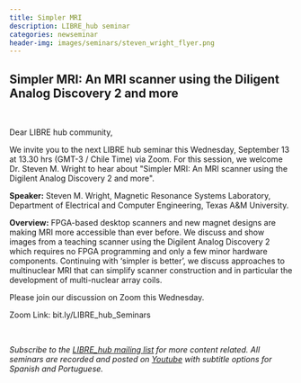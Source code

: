 ```yaml
---
title: Simpler MRI
description: LIBRE_hub seminar
categories: newseminar
header-img: images/seminars/steven_wright_flyer.png
---
```


## Simpler MRI: An MRI scanner using the Diligent Analog Discovery 2 and more

<br>

Dear LIBRE hub community,

We invite you to the next LIBRE hub seminar this Wednesday, September 13 at 13.30 hrs (GMT-3 / Chile Time) via Zoom. For this session, we welcome Dr. Steven M. Wright to hear about "Simpler MRI: An MRI scanner using the Digilent Analog Discovery 2 and more".

**Speaker:** Steven M. Wright, Magnetic Resonance Systems Laboratory, Department of Electrical and Computer Engineering, Texas A&M University.

**Overview:** FPGA-based desktop scanners and new magnet designs are making MRI more accessible than ever before. We discuss and show images from a teaching scanner using the Digilent Analog Discovery 2 which requires no FPGA programming and only a few minor hardware components. Continuing with ‘simpler is better’, we discuss approaches to multinuclear MRI that can simplify scanner construction and in particular the development of multi-nuclear array coils.

Please join our discussion on Zoom this Wednesday.

Zoom Link: bit.ly/LIBRE_hub_Seminars  

<br>

*Subscribe to the [LIBRE_hub mailing list](https://mailchi.mp/2efa11be3d6b/libre_hub) for more content related. All seminars are recorded and posted on [Youtube](https://www.youtube.com/channel/UCKaffupDA8KKrDE0rd668Xw) with subtitle options for Spanish and Portuguese.*

